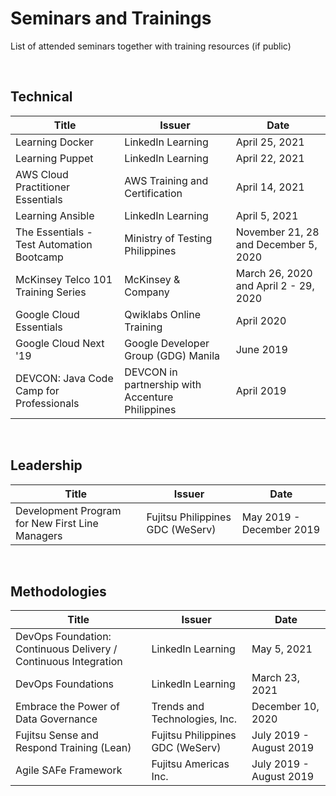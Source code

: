 # Seminars and Trainings
List of attended seminars together with training resources (if public)

<BR>

## Technical

| Title | Issuer | Date |
|-------|--------|------|
| Learning Docker | LinkedIn Learning | April 25, 2021 |
| Learning Puppet | LinkedIn Learning | April 22, 2021 |
| AWS Cloud Practitioner Essentials | AWS Training and Certification | April 14, 2021 |
| Learning Ansible | LinkedIn Learning | April 5, 2021 |
| The Essentials - Test Automation Bootcamp | Ministry of Testing Philippines | November 21, 28 and December 5, 2020|
| McKinsey Telco 101 Training Series | McKinsey & Company | March 26, 2020 and April 2 - 29, 2020 |
| Google Cloud Essentials | Qwiklabs Online Training | April 2020 |
| Google Cloud Next '19 | Google Developer Group (GDG) Manila | June 2019 |
| DEVCON: Java Code Camp for Professionals | DEVCON in partnership with Accenture Philippines | April 2019 |

<BR>

## Leadership
| Title | Issuer | Date |
|-------|--------|------|
| Development Program for New First Line Managers | Fujitsu Philippines GDC (WeServ) | May 2019 - December 2019 |

<BR>

## Methodologies
| Title | Issuer | Date |
|-------|--------|------|
| DevOps Foundation: Continuous Delivery / Continuous Integration | LinkedIn Learning | May 5, 2021 |
| DevOps Foundations | LinkedIn Learning | March 23, 2021 |
| Embrace the Power of Data Governance | Trends and Technologies, Inc. | December 10, 2020 |
| Fujitsu Sense and Respond Training (Lean) | Fujitsu Philippines GDC (WeServ) | July 2019 - August 2019 |
| Agile SAFe Framework | Fujitsu Americas Inc. | July 2019 - August 2019 |

<BR>
